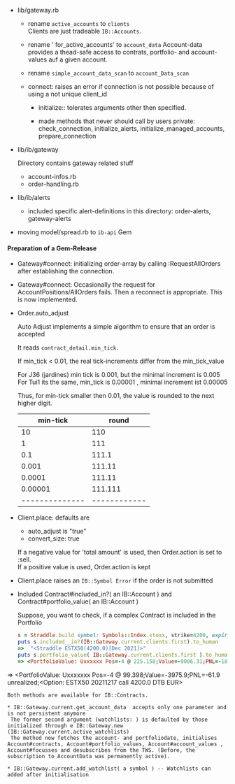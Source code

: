 
* lib/gateway.rb
	* rename `active_accounts` to `clients`  
	  Clients are just tradeable `IB::Accounts`.  
 
  * rename ' for_active_accounts' to `account_data`
		Account-data provides a thead-safe access to contrats, portfolio- and account-values auf a given account.

  * rename `simple_account_data_scan`  to `account_Data_scan`

  * connect: raises an error if connection is not possible because of using a not unique client_id

	* initialize::  tolerates arguments other then specified. 

	* made methods that never should call by users private:  
	  check_connection, initialize_alerts, initialize_managed_accounts, prepare_connection 
 
* lib/ib/gateway   
  
  Directory contains gateway related stuff

	* account-infos.rb
	* order-handling.rb

* lib/ib/alerts
   
	* included specific alert-definitions in this directory:
	  order-alerts, gateway-alerts

* moving model/spread.rb to `ib-api`  Gem

#### Preparation of a Gem-Release 

* Gateway#connect: initializing order-array by calling :RequestAllOrders after establishing the connection.

* Gateway#connect: Occasionally the request for AccountPositions/AllOrders fails. Then a reconnect is
                   appropriate. This is now implemented.

* Order.auto_adjust

     Auto Adjust implements a simple algorithm to ensure that an order is accepted
    
     It reads `contract_detail.min_tick`. 
    
     If min_tick < 0.01, the real tick-increments differ from the min_tick_value
    
     For J36 (jardines) min tick is 0.001, but the minimal increment is 0.005
     For Tui1 its the same, min_tick is 0.00001 , minimal increment ist 0.00005
    
     Thus, for min-tick smaller then 0.01, the value is rounded to the next higher digit.
     
     | min-tick     |  round     |
     |--------------|------------|
     |   10         |   110      |
     |    1         |   111      |
     |    0.1       |   111.1    |
     |    0.001     |   111.11   |
     |    0.0001    |   111.11   |
     |    0.00001   |   111.111  |
     |--------------|------------|

* Client.place:   defaults are 
  *   auto_adjust is "true" 
  *   convert_size: true

  If a negative value for 'total amount' is used, then Order.action is set to :sell.   
  If a positive value is used, Order.action is kept 

* Client.place raises an `IB::Symbol Error` if the order is not submitted 

* Included Contract#included_in?( an IB::Account ) and Contract#portfolio_value( an IB::Account )

  Suppose, you want to check, if a complex Contract is included in the Portfolio

  ```ruby
  s = Straddle.build symbol: Symbols::Index.stoxx, strike=4200, expiry: 20211217
  puts s.included__in?(IB::Gateway.current.clients.first).to_human
  =>  "<Straddle ESTX50(4200.0)[Dec 2021]>" 
  puts s.portfolio_value( IB::Gateway.current.clients.first ).to_human
  => <PortfolioValue: Uxxxxxx Pos=-4 @ 225.158;Value=-9006.31;PNL=-1812.31 unrealized;<Option: ESTX50 20211217 put 4200.0 DTB EUR>
 => <PortfolioValue: Uxxxxxxx Pos=-4 @ 99.398;Value=-3975.9;PNL=-61.9 unrealized;<Option: ESTX50 20211217 call 4200.0 DTB EUR>

  ```
  Both methods are available for IB::Contracts.

* IB::Gateway.current.get_account_data  accepts only one parameter and is not persistent anymore
   The former second argument (watchlists: ) is defaulted by those initialized through e IB::Gateway.new  (IB::Gateway.current.active_watchlists)  
   The method now fetches the account- and portfoliodate, initialises Account#contracts, Account#portfolio_values, Account#account_values , Account#focusses and desubscribes from the TWS. (Before, the subscription to AccountData was permanently active).

* IB::Gateway.current.add_watchlist( a symbol ) -- Watchlists can added after initialisation

